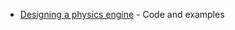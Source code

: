 
* [Designing a physics engine](https://blog.winter.dev/2020/designing-a-physics-engine/) - Code and examples